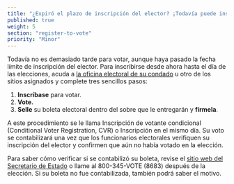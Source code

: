 ```yaml
---
title: "¿Expiró el plazo de inscripción del elector? ¡Todavía puede inscribirse para votar!"
published: true
weight: 5
section: "register-to-vote"
priority: "Minor"
---
```


Todavía no es demasiado tarde para votar, aunque haya pasado la fecha límite de inscripción del elector. Para inscribirse desde ahora hasta el día de las elecciones, acuda a [la oficina electoral de su condado](#menu-item-contact-county-election-office) u otro de los sitios asignados y complete tres sencillos pasos:    

  1. **Inscríbase** para votar.   
  2. **Vote.**   
  3. **Selle** su boleta electoral dentro del sobre que le entregarán y **fírmela**.    

A este procedimiento se le llama Inscripción de votante condicional (Conditional Voter Registration, CVR) o Inscripción en el mismo día. Su voto se contabilizará una vez que los funcionarios electorales verifiquen su inscripción del elector y confirmen que aún no había votado en la elección.    

Para saber cómo verificar si se contabilizó su boleta, revise el [sitio web del Secretario de Estado](http://www.sos.ca.gov/elections/ballot-status/) o llame al 800-345-VOTE (8683) después de la elección. Si su boleta no fue contabilizada, también podrá saber el motivo.    
